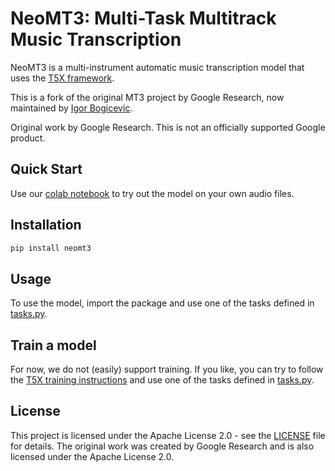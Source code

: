 # NeoMT3: Multi-Task Multitrack Music Transcription

NeoMT3 is a multi-instrument automatic music transcription model that uses the [T5X framework](https://github.com/google-research/t5x).

This is a fork of the original MT3 project by Google Research, now maintained by [Igor Bogicevic](https://github.com/probablyrobot).

Original work by Google Research. This is not an officially supported Google product.

## Quick Start

Use our [colab notebook](https://colab.research.google.com/github/probablyrobot/neomt3/blob/main/neomt3/colab/music_transcription_with_transformers.ipynb) to
try out the model on your own audio files.

## Installation

```bash
pip install neomt3
```

## Usage

To use the model, import the package
and use one of the tasks defined in [tasks.py](neomt3/tasks.py).

## Train a model

For now, we do not (easily) support training.  If you like, you can try to
follow the [T5X training instructions](https://github.com/google-research/t5x#training)
and use one of the tasks defined in [tasks.py](neomt3/tasks.py).

## License

This project is licensed under the Apache License 2.0 - see the [LICENSE](LICENSE) file for details.
The original work was created by Google Research and is also licensed under the Apache License 2.0.
